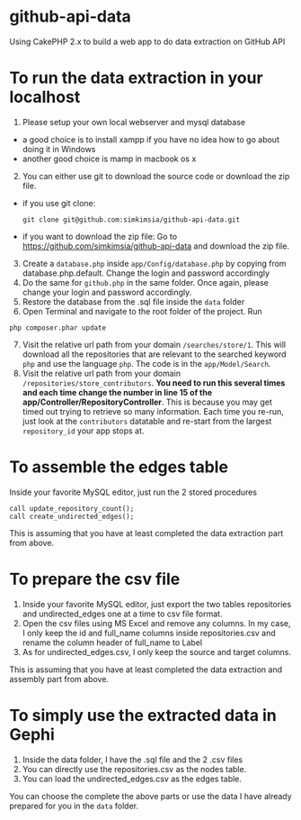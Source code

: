 github-api-data
===============

Using CakePHP 2.x to build a web app to do data extraction on GitHub API


To run the data extraction in your localhost
============================================

 1. Please setup your own local webserver and mysql database
   - a good choice is to install xampp if you have no idea how to go about doing it in Windows
   - another good choice is mamp in macbook os x
 2. You can either use git to download the source code or download the zip file.
   - if you use git clone:
     ```
     git clone git@github.com:simkimsia/github-api-data.git
     ```
   - if you want to download the zip file:
   Go to https://github.com/simkimsia/github-api-data and download the zip file.
 3. Create a `database.php` inside `app/Config/database.php` by copying from database.php.default. Change the login and password accordingly
 4. Do the same for `github.php` in the same folder. Once again, please change your login and password accordingly.
 5. Restore the database from the .sql file inside the `data` folder
 6. Open Terminal and navigate to the root folder of the project.
 Run
 ```
 php composer.phar update
 ```
 7. Visit the relative url path from your domain `/searches/store/1`. This will download all the repositories that are relevant to the searched keyword `php` and use the language `php`. The code is in the `app/Model/Search`.
 8. Visit the relative url path from your domain `/repositories/store_contributors`. **You need to run this several times and each time change the number in line 15 of the app/Controller/RepositoryController**. This is because you may get timed out trying to retrieve so many information. Each time you re-run, just look at the `contributors` datatable and re-start from the largest `repository_id` your app stops at.


To assemble the edges table
===========================

Inside your favorite MySQL editor, just run the 2 stored procedures

    call update_repository_count();
    call create_undirected_edges();

This is assuming that you have at least completed the data extraction part from above.

To prepare the csv file
===========================

 1. Inside your favorite MySQL editor, just export the two tables repositories and undirected_edges one at a time to csv file format.
 2. Open the csv files using MS Excel and remove any columns. In my case, I only keep the id and full_name columns inside repositories.csv and rename the column header of full_name to Label
 3. As for undirected_edges.csv, I only keep the source and target columns.

This is assuming that you have at least completed the data extraction and assembly part from above.

To simply use the extracted data in Gephi
=========================================

 1. Inside the data folder, I have the .sql file and the 2 .csv files
 2. You can directly use the repositories.csv as the nodes table.
 3. You can load the undirected_edges.csv as the edges table.

You can choose the complete the above parts or use the data I have already prepared for you in the `data` folder.
